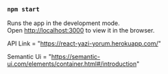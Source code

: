 

### `npm start`

Runs the app in the development mode.\
Open [http://localhost:3000](http://localhost:3000) to view it in the browser.


API Link = "https://react-yazi-yorum.herokuapp.com/"

Semantic Ui = "https://semantic-ui.com/elements/container.html#/introduction"
